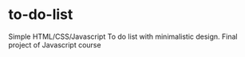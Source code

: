 # to-do-list
Simple HTML/CSS/Javascript To do list with minimalistic design. Final project of Javascript course

